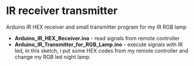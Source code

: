 # IR receiver transmitter
Arduino IR HEX receiver and small transmitter program for my IR RGB lamp
- **Arduino_IR_HEX_Receiver.ino** - read signals from remote controller
- **Arduino_IR_Transmitter_for_RGB_Lamp.ino** - execute signals with IR led, in this sketch, i put some HEX codes from my remote controller and change my RGB led night lamp.





